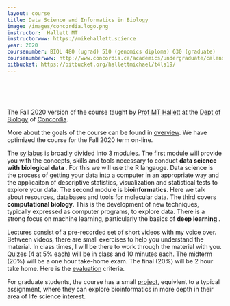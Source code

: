 ```yaml
---
layout: course
title: Data Science and Informatics in Biology
image: /images/concordia.logo.png
instructor:  Hallett MT
instructorwww: https://mikehallett.science
year: 2020
coursenumber: BIOL 480 (ugrad) 510 (genomics diploma) 630 (graduate)
coursenumberwww: http://www.concordia.ca/academics/undergraduate/calendar/current/sec31/31-030.html
bitbucket: https://bitbucket.org/hallettmichael/t4ls19/
---
```


<br><br><br>

The Fall 2020 version of the course taught by [Prof MT Hallett](https://mikehallett.science) at the [Dept of Biology](https://www.concordia.ca/artsci/biology.html) of [Concordia](https://www.concordia.ca).

More about the goals of the course can be found in [overview](/web-intro/overview.html).
We have optimized the course for the Fall 2020 term on-line.

The [syllabus](/web-intro/Syllabus.html) is broadly divided into 3 modules. The first module will provide you with the concepts, skills and tools necessary to conduct <strong> data science with biological data </strong>.
For this we will use the R langauge. Data science is the process of getting your data into a computer in an appropriate way and the applicaiton of  descriptive statistics, visualization and statistical tests to explore your data. 
The second module is <strong>bioinformatics</strong>. Here we talk about resources, databases and tools for molecular data. 
The third covers <strong>computational biology</strong>. This is the development of new techniques, typically expressed as computer programs, to explore data. There is a strong focus on machine learning, particularly the basics of <strong> deep learning </strong>.

Lectures consist of a pre-recorded set of short videos with my voice over. Between videos, there are small exercises to help you understand the material. In class times, I will be there to work through the material with you. Quizes (4 at 5% each) will be in class and 10 minutes each. The midterm (20%) will be a one hour take-home exam. The final (20%) will be 2 hour take home. Here is the [evaluation](/web-intro/assignment_guidelines.html) criteria.

For graduate students, the course has a small [project](/web-intro/project.html), equivlent to a typical assignment, where they can explore bioinformatics in more depth in their area of life science interest.